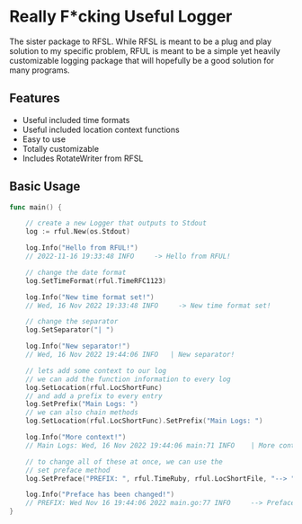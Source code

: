 # Really F*cking Useful Logger

The sister package to RFSL. While RFSL is meant to be a plug and play solution to my specific problem,
RFUL is meant to be a simple yet heavily customizable logging package that will hopefully be a good
solution for many programs.

## Features

- Useful included time formats
- Useful included location context functions
- Easy to use
- Totally customizable
- Includes RotateWriter from RFSL

## Basic Usage

```go
func main() {

    // create a new Logger that outputs to Stdout
    log := rful.New(os.Stdout)

    log.Info("Hello from RFUL!")
    // 2022-11-16 19:33:48 INFO     -> Hello from RFUL!

    // change the date format
    log.SetTimeFormat(rful.TimeRFC1123)

    log.Info("New time format set!")
    // Wed, 16 Nov 2022 19:33:48 INFO     -> New time format set!

	// change the separator
	log.SetSeparator("| ")

	log.Info("New separator!")
    // Wed, 16 Nov 2022 19:44:06 INFO  	| New separator!

	// lets add some context to our log
	// we can add the function information to every log
	log.SetLocation(rful.LocShortFunc)
	// and add a prefix to every entry
	log.SetPrefix("Main Logs: ")
	// we can also chain methods
	log.SetLocation(rful.LocShortFunc).SetPrefix("Main Logs: ")

	log.Info("More context!")
    // Main Logs: Wed, 16 Nov 2022 19:44:06 main:71 INFO  	| More context!

	// to change all of these at once, we can use the
	// set preface method
	log.SetPreface("PREFIX: ", rful.TimeRuby, rful.LocShortFile, "--> ")

	log.Info("Preface has been changed!")
	// PREFIX: Wed Nov 16 19:44:06 2022 main.go:77 INFO  	--> Preface has been changed!
}
```
